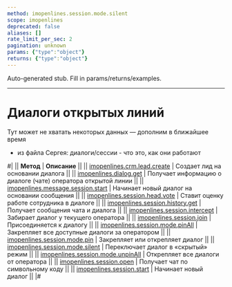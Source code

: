```yaml
---
method: imopenlines.session.mode.silent
scope: imopenlines
deprecated: false
aliases: []
rate_limit_per_sec: 2
pagination: unknown
params: {"type":"object"}
returns: {"type":"object"}
---
```


Auto-generated stub. Fill in params/returns/examples.

---

# Диалоги открытых линий



Тут может не хватать некоторых данных — дополним в ближайшее время







- из файла Сергея: диалоги/сессии - что это, как они работают






#|
|| **Метод** | **Описание** ||
|| [imopenlines.crm.lead.create](./imopenlines-crm-lead-create.md) | Создает лид на основании диалога ||
|| [imopenlines.dialog.get](./imopenlines-dialog-get.md) | Получает информацию о диалоге (чате) оператора открытой линии ||
|| [imopenlines.message.session.start](./imopenlines-message-session-start.md) | Начинает новый диалог на основании сообщения ||
|| [imopenlines.session.head.vote](./imopenlines-session-head-vote.md) | Ставит оценку работе сотрудника в диалоге ||
|| [imopenlines.session.history.get](./imopenlines-session-history-get.md) | Получает сообщения чата и диалога ||
|| [imopenlines.session.intercept](./imopenlines-session-intercept.md) | Забирает диалог у текущего оператора ||
|| [imopenlines.session.join](./imopenlines-session-join.md) | Присоединяется к диалогу ||
|| [imopenlines.session.mode.pinAll](./imopenlines-session-mode-pin-all.md) | Закрепляет все доступные диалоги за оператором ||
|| [imopenlines.session.mode.pin](./imopenlines-session-mode-pin.md) | Закрепляет или открепляет диалог ||
|| [imopenlines.session.mode.silent](./imopenlines-session-mode-silent.md) | Переключает диалог в «скрытый» режим ||
|| [imopenlines.session.mode.unpinAll](./imopenlines-session-mode-unpin-all.md) | Открепляет все диалоги от оператора ||
|| [imopenlines.session.open](./imopenlines-session-open.md) | Получает чат по символьному коду ||
|| [imopenlines.session.start](./imopenlines-session-start.md) | Начинает новый диалог ||
|#

